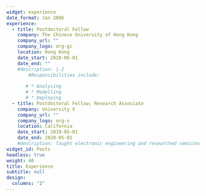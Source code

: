 ```yaml
---
widget: experience
date_format: Jan 2006
experience:
  - title: Postdoctoral Fellow
    company: The Chinese University of Hong Kong
    company_url: ""
    company_logo: org-gc
    location: Hong Kong
    date_start: 2020-06-01
    date_end: ""
    #description: |-2
        #Responsibilities include:
        
       # * Analysing
       # * Modelling
       # * Deploying
  - title: Postdoctoral Fellow; Research Associate
    company: University X
    company_url: ""
    company_logo: org-x
    location: California
    date_start: 2019-05-01
    date_end: 2020-05-01
    #description: Taught electronic engineering and researched semiconductor physics.
widget_id: Posts
headless: true
weight: 40
title: Experience
subtitle: null
design:
  columns: "2"
---
```


